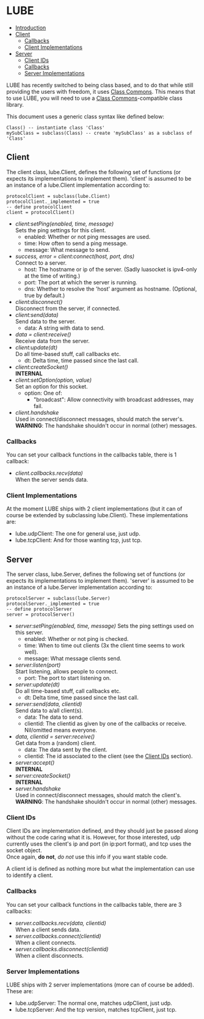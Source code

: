 # <a id="intro"/> LUBE #

* [Introduction][intro]
* [Client][client]
	* [Callbacks][clientcb]
	* [Client Implementations][clientimpl]
* [Server][server]
	* [Client IDs][clientid]
	* [Callbacks][servercb]
	* [Server Implementations][serverimpl]

LUBE has recently switched to being class based, and to do that while still providing the users with freedom, it uses [Class Commons][classcommons].
This means that to use LUBE, you will need to use a [Class Commons][classcommons]-compatible class library.

This document uses a generic class syntax like defined below:

	Class() -- instantiate class 'Class'
	mySubClass = subclass(Class) -- create 'mySubClass' as a subclass of 'Class'

## <a id="client"/> Client ##

The client class, lube.Client, defines the following set of functions (or expects its implementations to implement them).
'client' is assumed to be an instance of a lube.Client implementation according to:

	protocolClient = subclass(lube.Client)
	protocolClient._implemented = true
	-- define protocolClient
	client = protocolClient()

* *client:setPing(enabled, time, message)*  
	Sets the ping settings for this client.
	* enabled: Whether or not ping messages are used.
	* time: How often to send a ping message.
	* message: What message to send.
* *success, error = client:connect(host, port, dns)*  
	Connect to a server.
	* host: The hostname or ip of the server. (Sadly luasocket is ipv4-only at the time of writing.)
	* port: The port at which the server is running.
	* dns: Whether to resolve the 'host' argument as hostname. (Optional, true by default.)
* *client:disconnect()*  
	Disconnect from the server, if connected.
* *client:send(data)*  
	Send data to the server.
	* data: A string with data to send.
* *data = client:receive()*  
	Receive data from the server.
* *client:update(dt)*  
	Do all time-based stuff, call callbacks etc.
	* dt: Delta time, time passed since the last call.
* *client:createSocket()*  
	**INTERNAL**
* *client:setOption(option, value)*  
	Set an option for this socket.
	* option: One of:
		* "broadcast": Allow connectivity with broadcast addresses, may fail.
* *client.handshake*  
	Used in connect/disconnect messages, should match the server's.  
	**WARNING**: The handshake shouldn't occur in normal (other) messages.

### <a id="clientcb"/> Callbacks ###

You can set your callback functions in the callbacks table, there is 1 callback:

* *client.callbacks.recv(data)*  
	When the server sends data.

### <a id="clientimpl"/> Client Implementations ###

At the moment LUBE ships with 2 client implementations (but it can of course be extended by subclassing lube.Client).
These implementations are:

* lube.udpClient: The one for general use, just udp.
* lube.tcpClient: And for those wanting tcp, just tcp.

## <a id="server"/> Server ##

The server class, lube.Server, defines the following set of functions (or expects its implementations to implement them).
'server' is assumed to be an instance of a lube.Server implementation according to:

	protocolServer = subclass(lube.Server)
	protocolServer._implemented = true
	-- define protocolServer
	server = protocolServer()

* *server:setPing(enabled, time, message)*
	Sets the ping settings used on this server.
	* enabled: Whether or not ping is checked.
	* time: When to time out clients (3x the client time seems to work well).
	* message: What message clients send.
* *server:listen(port)*  
	Start listening, allows people to connect.
	* port: The port to start listening on.
* *server:update(dt)*  
	Do all time-based stuff, call callbacks etc.
	* dt: Delta time, time passed since the last call.
* *server:send(data, clientid)*  
	Send data to a/all client(s).
	* data: The data to send.
	* clientid: The clientid as given by one of the callbacks or receive. Nil/omitted means everyone.
* *data, clientid = server:receive()*  
	Get data from a (random) client.
	* data: The data sent by the client.
	* clientid: The id associated to the client (see the [Client IDs][clientid] section).
* *server:accept()*  
	**INTERNAL**
* *server:createSocket()*  
	**INTERNAL**
* *server.handshake*  
	Used in connect/disconnect messages, should match the client's.  
	**WARNING**: The handshake shouldn't occur in normal (other) messages.

### <a id="clientid"/> Client IDs ###

Client IDs are implementation defined, and they should just be passed along without the code caring what it is.
However, for those interested, udp currently uses the client's ip and port (in ip:port format), and tcp uses the socket object.  
Once again, **do not**, *do not* use this info if you want stable code.  

A client id is defined as nothing more but what the implementation can use to identify a client.

### <a id="servercb"/> Callbacks ###

You can set your callback functions in the callbacks table, there are 3 callbacks:

* *server.callbacks.recv(data, clientid)*  
	When a client sends data.
* *server.callbacks.connect(clientid)*  
	When a client connects.
* *server.callbacks.disconnect(clientid)*  
	When a client disconnects.
  
### <a id="serverimpl"/> Server Implementations ###

LUBE ships with 2 server implementations (more can of course be added).
These are:

* lube.udpServer: The normal one, matches udpClient, just udp.
* lube.tcpServer: And the tcp version, matches tcpClient, just tcp.

[intro]: #intro
[client]: #client
[clientcb]: #clientcb
[clientimpl]: #clientimpl
[server]: #server
[clientid]: #clientid
[servercb]: #servercb
[serverimpl]: #serverimpl

[classcommons]: https://github.com/bartbes/Class-Commons
